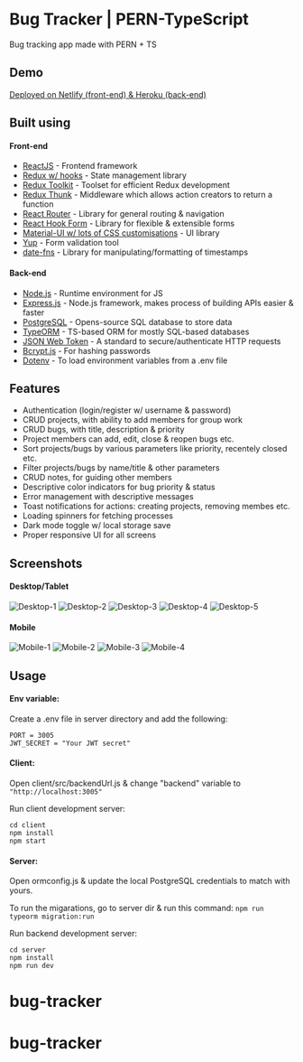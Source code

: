 # Bug Tracker | PERN-TypeScript

Bug tracking app made with PERN + TS

## Demo

[Deployed on Netlify (front-end) & Heroku (back-end)](https://abugtracker.netlify.app)

## Built using

#### Front-end

- [ReactJS](https://reactjs.org/) - Frontend framework
- [Redux w/ hooks](https://redux.js.org/) - State management library
- [Redux Toolkit](https://redux-toolkit.js.org/) - Toolset for efficient Redux development
- [Redux Thunk](https://github.com/reduxjs/redux-thunk) - Middleware which allows action creators to return a function
- [React Router](https://reactrouter.com/) - Library for general routing & navigation
- [React Hook Form](https://react-hook-form.com/) - Library for flexible & extensible forms
- [Material-UI w/ lots of CSS customisations](https://material-ui.com/) - UI library
- [Yup](https://github.com/jquense/yup) - Form validation tool
- [date-fns](https://date-fns.org/) - Library for manipulating/formatting of timestamps

#### Back-end

- [Node.js](https://nodejs.org/en/) - Runtime environment for JS
- [Express.js](https://expressjs.com/) - Node.js framework, makes process of building APIs easier & faster
- [PostgreSQL](https://www.postgresql.org/) - Opens-source SQL database to store data
- [TypeORM](https://typeorm.io/) - TS-based ORM for mostly SQL-based databases
- [JSON Web Token](https://jwt.io/) - A standard to secure/authenticate HTTP requests
- [Bcrypt.js](https://www.npmjs.com/package/bcryptjs) - For hashing passwords
- [Dotenv](https://www.npmjs.com/package/dotenv) - To load environment variables from a .env file

## Features

- Authentication (login/register w/ username & password)
- CRUD projects, with ability to add members for group work
- CRUD bugs, with title, description & priority
- Project members can add, edit, close & reopen bugs etc.
- Sort projects/bugs by various parameters like priority, recentely closed etc.
- Filter projects/bugs by name/title & other parameters
- CRUD notes, for guiding other members
- Descriptive color indicators for bug priority & status
- Error management with descriptive messages
- Toast notifications for actions: creating projects, removing membes etc.
- Loading spinners for fetching processes
- Dark mode toggle w/ local storage save
- Proper responsive UI for all screens

## Screenshots

#### Desktop/Tablet

![Desktop-1](https://github.com/amand33p/bug-tracker-pern-ts/blob/master/screenshots/desktop-1.jpg)
![Desktop-2](https://github.com/amand33p/bug-tracker-pern-ts/blob/master/screenshots/desktop-2.jpg)
![Desktop-3](https://github.com/amand33p/bug-tracker-pern-ts/blob/master/screenshots/desktop-3.jpg)
![Desktop-4](https://github.com/amand33p/bug-tracker-pern-ts/blob/master/screenshots/desktop-4.jpg)
![Desktop-5](https://github.com/amand33p/bug-tracker-pern-ts/blob/master/screenshots/desktop-5.jpg)

#### Mobile

![Mobile-1](https://github.com/amand33p/bug-tracker-pern-ts/blob/master/screenshots/mobile-1.jpg)
![Mobile-2](https://github.com/amand33p/bug-tracker-pern-ts/blob/master/screenshots/mobile-2.jpg)
![Mobile-3](https://github.com/amand33p/bug-tracker-pern-ts/blob/master/screenshots/mobile-3.jpg)
![Mobile-4](https://github.com/amand33p/bug-tracker-pern-ts/blob/master/screenshots/mobile-4.jpg)

## Usage

#### Env variable:

Create a .env file in server directory and add the following:

```
PORT = 3005
JWT_SECRET = "Your JWT secret"

```

#### Client:

Open client/src/backendUrl.js & change "backend" variable to `"http://localhost:3005"`

Run client development server:

```
cd client
npm install
npm start
```

#### Server:

Open ormconfig.js & update the local PostgreSQL credentials to match with yours.

To run the migarations, go to server dir & run this command:
`npm run typeorm migration:run`

Run backend development server:

```
cd server
npm install
npm run dev
```
# bug-tracker
# bug-tracker
